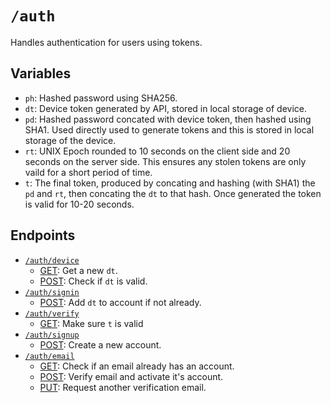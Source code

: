 # `/auth`
Handles authentication for users using tokens.

## Variables
- `ph`: Hashed password using SHA256.
- `dt`: Device token generated by API, stored in local storage of device.
- `pd`: Hashed password concated with device token, then hashed using SHA1. Used directly used to generate tokens and this is stored in local storage of the device.
- `rt`: UNIX Epoch rounded to 10 seconds on the client side and 20 seconds on the server side. This ensures any stolen tokens are only vaild for a short period of time.
- `t`: The final token, produced by concating and hashing (with SHA1) the `pd` and `rt`, then concating the `dt` to that hash. Once generated the token is valid for 10-20 seconds.

## Endpoints
- [`/auth/device`](./device)
    - [GET](./device#get): Get a new `dt`.
    - [POST](./device#post): Check if `dt` is valid.
- [`/auth/signin`](./signin)
    - [POST](./signin#post): Add `dt` to account if not already.
- [`/auth/verify`](./verify)
    - [GET](./verify#get): Make sure `t` is valid
- [`/auth/signup`](./signup)
    - [POST](./signup#post): Create a new account.
- [`/auth/email`](./email)
    - [GET](./email#get): Check if an email already has an account.
    - [POST](./email#post): Verify email and activate it's account.
    - [PUT](./email#put): Request another verification email.